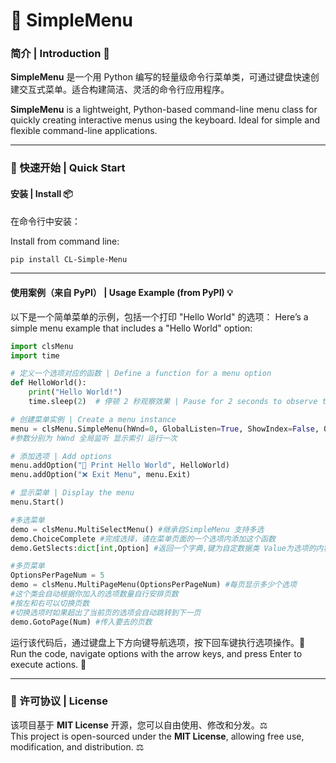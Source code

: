 # 🌟 SimpleMenu

### 简介 | Introduction 📖

**SimpleMenu** 是一个用 Python 编写的轻量级命令行菜单类，可通过键盘快速创建交互式菜单。适合构建简洁、灵活的命令行应用程序。

**SimpleMenu** is a lightweight, Python-based command-line menu class for quickly creating interactive menus using the keyboard. Ideal for simple and flexible command-line applications.

---

### 🚀 快速开始 | Quick Start

#### 安装 | Install 📦
在命令行中安装：

Install from command line:
```bash
pip install CL-Simple-Menu
```

---

#### 使用案例（来自 PyPI） | Usage Example (from PyPI) 💡

以下是一个简单菜单的示例，包括一个打印 "Hello World" 的选项：
Here’s a simple menu example that includes a "Hello World" option:

```python
import clsMenu
import time

# 定义一个选项对应的函数 | Define a function for a menu option
def HelloWorld():
    print("Hello World!")
    time.sleep(2)  # 停顿 2 秒观察效果 | Pause for 2 seconds to observe the output

# 创建菜单实例 | Create a menu instance
menu = clsMenu.SimpleMenu(hWnd=0, GlobalListen=True, ShowIndex=False, OneTime=False)
#参数分别为 hWnd 全局监听 显示索引 运行一次

# 添加选项 | Add options
menu.addOption("🌟 Print Hello World", HelloWorld)
menu.addOption("❌ Exit Menu", menu.Exit)

# 显示菜单 | Display the menu
menu.Start()

#多选菜单
demo = clsMenu.MultiSelectMenu() #继承自SimpleMenu 支持多选
demo.ChoiceComplete #完成选择，请在菜单页面的一个选项内添加这个函数
demo.GetSlects:dict[int,Option] #返回一个字典,键为自定数据类 Value为选项的内容，func为执行的函数

#多页菜单
OptionsPerPageNum = 5
demo = clsMenu.MultiPageMenu(OptionsPerPageNum) #每页显示多少个选项
#这个类会自动根据你加入的选项数量自行安排页数
#按左和右可以切换页数
#切换选项时如果超出了当前页的选项会自动跳转到下一页
demo.GotoPage(Num) #传入要去的页数
```

运行该代码后，通过键盘上下方向键导航选项，按下回车键执行选项操作。🎉  
Run the code, navigate options with the arrow keys, and press Enter to execute actions. 🎉

---

### 📜 许可协议 | License
该项目基于 **MIT License** 开源，您可以自由使用、修改和分发。⚖️  
This project is open-sourced under the **MIT License**, allowing free use, modification, and distribution. ⚖️

